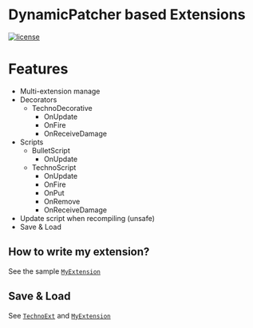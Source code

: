 
# DynamicPatcher based Extensions

[![license](https://www.gnu.org/graphics/gplv3-or-later.png)](https://www.gnu.org/licenses/gpl-3.0.en.html)

Features
============
- Multi-extension manage
- Decorators
  - TechnoDecorative
    - OnUpdate
    - OnFire
    - OnReceiveDamage
- Scripts
  - BulletScript
    - OnUpdate
  - TechnoScript
    - OnUpdate
    - OnFire
    - OnPut
    - OnRemove
    - OnReceiveDamage
- Update script when recompiling (unsafe)
- Save & Load

How to write my extension?
--------
See the sample [`MyExtension`](MyExtension/MyTechnoExt.cs)

Save & Load
--------
See [`TechnoExt`](Ext/TechnoExt.cs) and [`MyExtension`](MyExtension/MyTechnoExt.cs)